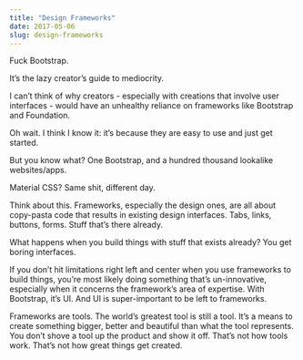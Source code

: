 ```yaml
---
title: "Design Frameworks"
date: 2017-05-06
slug: design-frameworks
---
```

Fuck Bootstrap.

It’s the lazy creator’s guide to mediocrity.

I can’t think of why creators - especially with creations that involve user interfaces - would have an unhealthy reliance on frameworks like Bootstrap and Foundation.

Oh wait. I think I know it: it’s because they are easy to use and just get started.

But you know what? One Bootstrap, and a hundred thousand lookalike websites/apps.

Material CSS? Same shit, different day.

Think about this. Frameworks, especially the design ones, are all about copy-pasta code that results in existing design interfaces. Tabs, links, buttons, forms. Stuff that’s there already.

What happens when you build things with stuff that exists already? You get boring interfaces.

If you don’t hit limitations right left and center when you use frameworks to build things, you’re most likely doing something that’s un-innovative, especially when it concerns the framework’s area of expertise. With Bootstrap, it’s UI. And UI is super-important to be left to frameworks.

Frameworks are tools. The world’s greatest tool is still a tool. It’s a means to create something bigger, better and beautiful than what the tool represents. You don’t shove a tool up the product and show it off. That’s not how tools work. That’s not how great things get created.